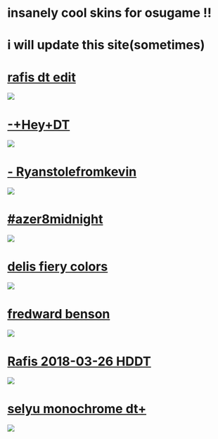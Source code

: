 # insanely cool skins for osugame !!

# i will update this site(sometimes)
# [rafis dt edit](https://mega.nz/file/mVVDXIyK#LhtuUR72UVoFxNqkmKV7NpnaGcyTh8zGtJzP1ECQ-ig)
![](https://cdn.discordapp.com/attachments/1129437051855573013/1156747782531592272/screenshot051.png?ex=651618d2&is=6514c752&hm=12fd428175b2cbfb5ad533a31d1c2811c48ab9efd9b635327e07821d0f5242d1&)

# [-+Hey+DT](https://mega.nz/file/3Q8yyBID#2Pn-q8RPDygIuHT-e2aYXxMg-548nA7bsG9QJ--3RqU)
![](https://cdn.discordapp.com/attachments/1129437051855573013/1156747035425386516/screenshot050.png?ex=65161820&is=6514c6a0&hm=880e10afbe25a6656a6f527b19b91c24bba4d019e81af6ff3dfa6b60378daa0e&)

# [- Ryanstolefromkevin](https://mega.nz/file/uBEXiYob#ONh9MhkKYCjEyegwyrTdq8Tta3Kusn3d3weVpbRRKf4)
![](https://i.imgur.com/WUw6brN.png)

# [#azer8midnight](https://mega.nz/file/XUEWyKJR#FztkEQSu8z5vl3kagGClUPPKiTFuFlw4jTAk-jTZTzE)
![](https://i.imgur.com/bpX1atV.png)

# [delis fiery colors](https://mega.nz/file/XEEFxTaK#CR0By9p0KzwRPjafwGK7cpumi8DnfUnVUWdbMrUHCac)
![](https://i.imgur.com/M7rLxsJ.png)

# [fredward benson](https://mega.nz/file/CYdUSYaL#yEo18bnGoxQslF1vh2loBNhn_zr0nm6_FTIiChJhGT4)
![](https://i.imgur.com/9sgAysy.png)

# [Rafis 2018-03-26 HDDT](https://mega.nz/file/iBcHCIyR#RX4ZvSkml8sXcpQPqC2d25x0CHzHkgO3mmyfTWSzXeI)
![](https://i.imgur.com/R1fkTdh.png)

# [selyu monochrome dt+](https://mega.nz/file/TRthzZDa#kv0PRoy_oxgLABcYuyxCazPMJ_9ZDHNJ-Mn3Z_7-qzo)
![](https://i.imgur.com/SlBOIZW.png)

